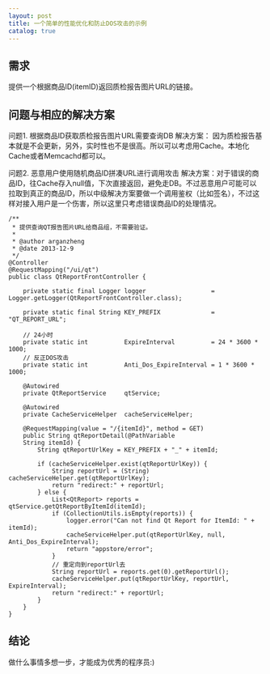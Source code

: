 ```yaml
---
layout: post
title: 一个简单的性能优化和防止DOS攻击的示例
catalog: true
---
```



需求
----

提供一个根据商品ID(itemID)返回质检报告图片URL的链接。

问题与相应的解决方案
--------------------

问题1. 根据商品ID获取质检报告图片URL需要查询DB
解决方案： 因为质检报告基本就是不会更新，另外，实时性也不是很高。所以可以考虑用Cache。本地化Cache或者Memcachd都可以。

问题2. 恶意用户使用随机商品ID拼凑URL进行调用攻击
解决方案：对于错误的商品ID，往Cache存入null值，下次直接返回，避免走DB。不过恶意用户可能可以拉取到真正的商品ID，所以中级解决方案要做一个调用鉴权（比如签名），不过这样对接入用户是一个伤害，所以这里只考虑错误商品ID的处理情况。

    
    /**
     * 提供查询QT报告图片URL给商品组，不需要验证。
     * 
     * @author arganzheng
     * @date 2013-12-9
     */
    @Controller
    @RequestMapping("/ui/qt")
    public class QtReportFrontController {

        private static final Logger logger                  = Logger.getLogger(QtReportFrontController.class);

        private static final String KEY_PREFIX              = "QT_REPORT_URL";

        // 24小时
        private static int          ExpireInterval          = 24 * 3600 * 1000;
        // 反正DOS攻击
        private static int          Anti_Dos_ExpireInterval = 1 * 3600 * 1000;

        @Autowired
        private QtReportService     qtService;

        @Autowired
        private CacheServiceHelper  cacheServiceHelper;

        @RequestMapping(value = "/{itemId}", method = GET)
        public String qtReportDetail(@PathVariable
        String itemId) {
            String qtReportUrlKey = KEY_PREFIX + "_" + itemId;

            if (cacheServiceHelper.exist(qtReportUrlKey)) {
                String reportUrl = (String) cacheServiceHelper.get(qtReportUrlKey);
                return "redirect:" + reportUrl;
            } else {
                List<QtReport> reports = qtService.getQtReportByItemId(itemId);
                if (CollectionUtils.isEmpty(reports)) {
                    logger.error("Can not find Qt Report for ItemId: " + itemId);
                    cacheServiceHelper.put(qtReportUrlKey, null, Anti_Dos_ExpireInterval);
                    return "appstore/error";
                }
                // 重定向到reportUrl去
                String reportUrl = reports.get(0).getReportUrl();
                cacheServiceHelper.put(qtReportUrlKey, reportUrl, ExpireInterval);
                return "redirect:" + reportUrl;
            }
        }
    }

结论
----

做什么事情多想一步，才能成为优秀的程序员:)

